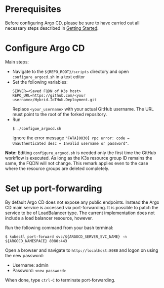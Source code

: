 # Prerequisites
Before configuring Argo CD, please be sure to have carried out all necessary steps described in [Getting Started](./getting-started.md).

# Configure Argo CD
Main steps:

- Navigate to the `${REPO_ROOT}/scripts` directory and open `configure_argocd.sh` in a text editor
- Set the following variables:
  ```
  SERVER=<Saved FQDN of K3s host>
  REPO_URL=https://github.com/<your username>/Hybrid.IoTHub.Deployment.git
  ```
  Replace `<your_username>` with your actual GitHub username.  The URL must point to the root of the forked repository.
- Run
  ```
  $ ./configue_argocd.sh
  ```
  Ignore the error message `"FATA[0030] rpc error: code = Unauthenticated desc = Invalid username or password"`.

**Note:**  Editing `configure_argocd.sh` is needed only the first time the GitHub workflow is executed.  As long as the K3s resource group ID remains the same, the FQDN will not change.  This remark applies even to the case where the resource groups are deleted completely.

# Set up port-forwarding
By default Argo CD does not expose any public endpoints.  Instead the Argo CD main service is accessed via port-forwarding.  It is possible to patch the service to be of LoadBalancer type.  The current implementation does not include a load balancer resource, however.  

Run the following command from your bash terminal:
```
$ kubectl port-forward svc/${ARGOCD_SERVER_SVC_NAME} -n ${ARGOCD_NAMESPACE} 8080:443 
```

Open a browser and navigate to `http://localhost:8080` and logon on using the new password:
- Username: admin
- Password: `<new password>`

When done, type `ctrl-C` to terminate port-forwarding.
